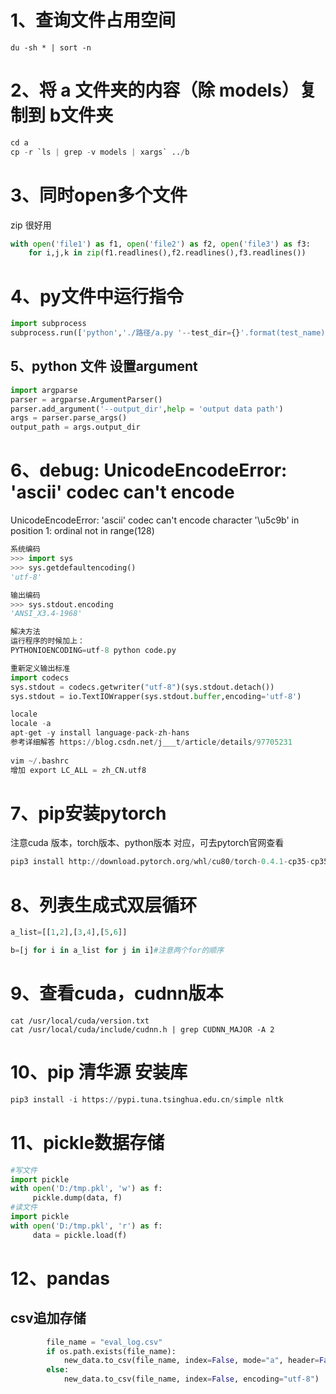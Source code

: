 # 1、查询文件占用空间

~~~
du -sh * | sort -n
~~~

# 2、将 a 文件夹的内容（除 models）复制到 b文件夹

```python
cd a
cp -r `ls | grep -v models | xargs` ../b
```

# 3、同时open多个文件

zip 很好用

```python
with open('file1') as f1, open('file2') as f2, open('file3') as f3:
    for i,j,k in zip(f1.readlines(),f2.readlines(),f3.readlines())
```

# 4、py文件中运行指令

```python
import subprocess
subprocess.run(['python','./路径/a.py '--test_dir={}'.format(test_name)])
```

## 5、python 文件 设置argument

~~~python
import argparse
parser = argparse.ArgumentParser()
parser.add_argument('--output_dir',help = 'output data path')
args = parser.parse_args()
output_path = args.output_dir
~~~

#  6、debug: UnicodeEncodeError: 'ascii' codec can't encode 

UnicodeEncodeError: 'ascii' codec can't encode character '\u5c9b' in position 1: ordinal not in range(128)

~~~python
系统编码
>>> import sys
>>> sys.getdefaultencoding()
'utf-8'

输出编码
>>> sys.stdout.encoding
'ANSI_X3.4-1968'

解决方法
运行程序的时候加上：
PYTHONIOENCODING=utf-8 python code.py

重新定义输出标准
import codecs
sys.stdout = codecs.getwriter("utf-8")(sys.stdout.detach())
sys.stdout = io.TextIOWrapper(sys.stdout.buffer,encoding='utf-8')

locale
locale -a
apt-get -y install language-pack-zh-hans
参考详细解答 https://blog.csdn.net/j___t/article/details/97705231
    
vim ~/.bashrc
增加 export LC_ALL = zh_CN.utf8
~~~

# 7、pip安装pytorch 

注意cuda 版本，torch版本、python版本 对应，可去pytorch官网查看

~~~python
pip3 install http://download.pytorch.org/whl/cu80/torch-0.4.1-cp35-cp35m-linux_x86_64.whl
~~~



# 8、列表生成式双层循环

~~~python
a_list=[[1,2],[3,4],[5,6]]

b=[j for i in a_list for j in i]#注意两个for的顺序
~~~

# 9、查看cuda，cudnn版本

~~~
cat /usr/local/cuda/version.txt
cat /usr/local/cuda/include/cudnn.h | grep CUDNN_MAJOR -A 2
~~~

# 10、pip 清华源 安装库

 ~~~python
pip3 install -i https://pypi.tuna.tsinghua.edu.cn/simple nltk
 ~~~

# 11、pickle数据存储

~~~python
#写文件
import pickle
with open('D:/tmp.pkl', 'w') as f:
     pickle.dump(data, f)
#读文件
import pickle
with open('D:/tmp.pkl', 'r') as f:
     data = pickle.load(f)
~~~

# 12、pandas 

## csv追加存储

~~~python
        file_name = "eval_log.csv"
        if os.path.exists(file_name):
            new_data.to_csv(file_name, index=False, mode="a", header=False, encoding="utf-8")
        else:
            new_data.to_csv(file_name, index=False, encoding="utf-8")
~~~






